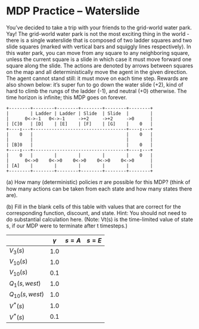 # MDP Practice – Waterslide

You’ve decided to take a trip with your friends to the grid-world water park. Yay! The grid-world water park is not the most exciting thing in the world - there is a single waterslide that is composed of two ladder squares and two slide squares (marked with vertical bars and squiggly lines respectively). In this water park, you can move from any square to any neighboring square, unless the current square is a slide in which case it must move forward one square along the slide. The actions are denoted by arrows between squares on the map and all deterministically move the agent in the given direction. The agent cannot stand still: it must move on each time step. Rewards are also shown below: it’s super fun to go down the water slide (+2), kind of hard to climb the rungs of the ladder (-1), and neutral (+0) otherwise. The time horizon is infinite; this MDP goes on forever.

```
+--------+--------+--------+--------+--------+--------+
|        | Ladder | Ladder | Slide  | Slide  |        |
|      0<->-1   0<->-1     ->+2     ->+2     ->0      |
| [C]0   | [D]    | [E]    | [F]    | [G]    |    0   |
+----↕---+-----------------------------------+----↕---+
|    0   |                                   |    0   |
|        |                                   |        |
| [B]0   |                                   |    0   |
+----↕---+-----------------------------------+----↕---+
|    0   |        |        |        |        |    0   |
|      0<->0    0<->0    0<->0    0<->0    0<->0      |
| [A]    |        |        |        |        |        |
+--------+--------+--------+--------+--------+--------+

```







(a) How many (deterministic) policies 𝜋 are possible for this MDP? (think of how many actions
can be taken from each state and how many states there are).




(b) Fill in the blank cells of this table with values that are correct for the corresponding
function, discount, and state. Hint: You should not need to do substantial calculation here.
(Note: Vt(s) is the time-limited value of state s, if our MDP were to terminate after t
timesteps.)

|                   | $\gamma$ | $s = A$ | $s = E$ |
| ----------------- | -------- | ------- | ------- |
| $V_{3}(s)$        | 1.0      |         |         |
| $V_{10}(s)$       | 1.0      |         |         |
| $V_{10}(s)$       | 0.1      |         |         |
| $Q_{1}(s, west)$  | 1.0      |         |         |
| $Q_{10}(s, west)$ | 1.0      |         |         |
| $V^{*}(s)$        | 1.0      |         |         |
| $V^{*}(s)$        | 0.1      |         |         |
